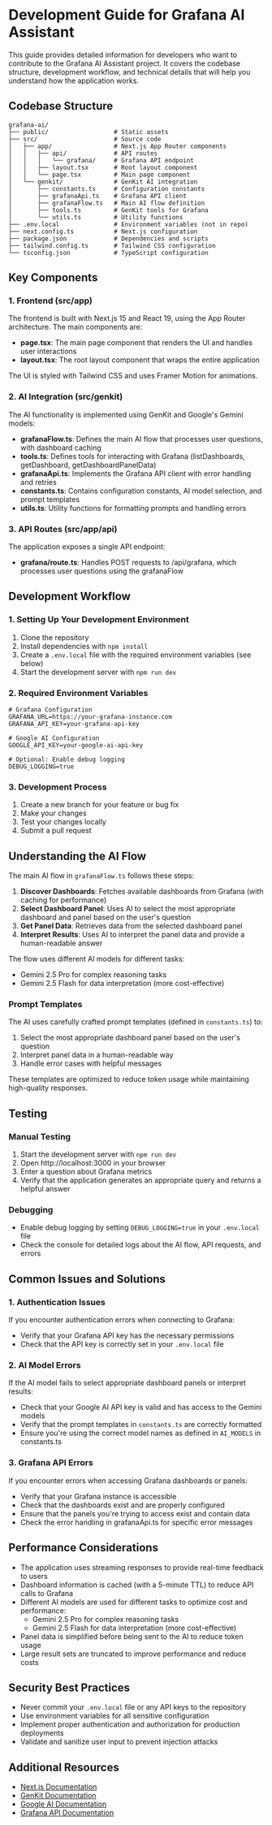 # Development Guide for Grafana AI Assistant

This guide provides detailed information for developers who want to contribute to the Grafana AI Assistant project. It
covers the codebase structure, development workflow, and technical details that will help you understand how the
application works.

## Codebase Structure

```
grafana-ai/
├── public/                  # Static assets
├── src/                     # Source code
│   ├── app/                 # Next.js App Router components
│   │   ├── api/             # API routes
│   │   │   └── grafana/     # Grafana API endpoint
│   │   ├── layout.tsx       # Root layout component
│   │   └── page.tsx         # Main page component
│   └── genkit/              # GenKit AI integration
│       ├── constants.ts     # Configuration constants
│       ├── grafanaApi.ts    # Grafana API client
│       ├── grafanaFlow.ts   # Main AI flow definition
│       ├── tools.ts         # GenKit tools for Grafana
│       └── utils.ts         # Utility functions
├── .env.local               # Environment variables (not in repo)
├── next.config.ts           # Next.js configuration
├── package.json             # Dependencies and scripts
├── tailwind.config.ts       # Tailwind CSS configuration
└── tsconfig.json            # TypeScript configuration
```

## Key Components

### 1. Frontend (src/app)

The frontend is built with Next.js 15 and React 19, using the App Router architecture. The main components are:

- **page.tsx**: The main page component that renders the UI and handles user interactions
- **layout.tsx**: The root layout component that wraps the entire application

The UI is styled with Tailwind CSS and uses Framer Motion for animations.

### 2. AI Integration (src/genkit)

The AI functionality is implemented using GenKit and Google's Gemini models:

- **grafanaFlow.ts**: Defines the main AI flow that processes user questions, with dashboard caching
- **tools.ts**: Defines tools for interacting with Grafana (listDashboards, getDashboard, getDashboardPanelData)
- **grafanaApi.ts**: Implements the Grafana API client with error handling and retries
- **constants.ts**: Contains configuration constants, AI model selection, and prompt templates
- **utils.ts**: Utility functions for formatting prompts and handling errors

### 3. API Routes (src/app/api)

The application exposes a single API endpoint:

- **grafana/route.ts**: Handles POST requests to /api/grafana, which processes user questions using the grafanaFlow

## Development Workflow

### 1. Setting Up Your Development Environment

1. Clone the repository
2. Install dependencies with `npm install`
3. Create a `.env.local` file with the required environment variables (see below)
4. Start the development server with `npm run dev`

### 2. Required Environment Variables

```
# Grafana Configuration
GRAFANA_URL=https://your-grafana-instance.com
GRAFANA_API_KEY=your-grafana-api-key

# Google AI Configuration
GOOGLE_API_KEY=your-google-ai-api-key

# Optional: Enable debug logging
DEBUG_LOGGING=true
```

### 3. Development Process

1. Create a new branch for your feature or bug fix
2. Make your changes
3. Test your changes locally
4. Submit a pull request

## Understanding the AI Flow

The main AI flow in `grafanaFlow.ts` follows these steps:

1. **Discover Dashboards**: Fetches available dashboards from Grafana (with caching for performance)
2. **Select Dashboard Panel**: Uses AI to select the most appropriate dashboard and panel based on the user's question
3. **Get Panel Data**: Retrieves data from the selected dashboard panel
4. **Interpret Results**: Uses AI to interpret the panel data and provide a human-readable answer

The flow uses different AI models for different tasks:
- Gemini 2.5 Pro for complex reasoning tasks
- Gemini 2.5 Flash for data interpretation (more cost-effective)

### Prompt Templates

The AI uses carefully crafted prompt templates (defined in `constants.ts`) to:

1. Select the most appropriate dashboard panel based on the user's question
2. Interpret panel data in a human-readable way
3. Handle error cases with helpful messages

These templates are optimized to reduce token usage while maintaining high-quality responses.

## Testing

### Manual Testing

1. Start the development server with `npm run dev`
2. Open http://localhost:3000 in your browser
3. Enter a question about Grafana metrics
4. Verify that the application generates an appropriate query and returns a helpful answer

### Debugging

- Enable debug logging by setting `DEBUG_LOGGING=true` in your `.env.local` file
- Check the console for detailed logs about the AI flow, API requests, and errors

## Common Issues and Solutions

### 1. Authentication Issues

If you encounter authentication errors when connecting to Grafana:

- Verify that your Grafana API key has the necessary permissions
- Check that the API key is correctly set in your `.env.local` file

### 2. AI Model Errors

If the AI model fails to select appropriate dashboard panels or interpret results:

- Check that your Google AI API key is valid and has access to the Gemini models
- Verify that the prompt templates in `constants.ts` are correctly formatted
- Ensure you're using the correct model names as defined in `AI_MODELS` in constants.ts

### 3. Grafana API Errors

If you encounter errors when accessing Grafana dashboards or panels:

- Verify that your Grafana instance is accessible
- Check that the dashboards exist and are properly configured
- Ensure that the panels you're trying to access exist and contain data
- Check the error handling in grafanaApi.ts for specific error messages

## Performance Considerations

- The application uses streaming responses to provide real-time feedback to users
- Dashboard information is cached (with a 5-minute TTL) to reduce API calls to Grafana
- Different AI models are used for different tasks to optimize cost and performance:
  - Gemini 2.5 Pro for complex reasoning tasks
  - Gemini 2.5 Flash for data interpretation (more cost-effective)
- Panel data is simplified before being sent to the AI to reduce token usage
- Large result sets are truncated to improve performance and reduce costs

## Security Best Practices

- Never commit your `.env.local` file or any API keys to the repository
- Use environment variables for all sensitive configuration
- Implement proper authentication and authorization for production deployments
- Validate and sanitize user input to prevent injection attacks

## Additional Resources

- [Next.js Documentation](https://nextjs.org/docs)
- [GenKit Documentation](https://genkit.ai/docs)
- [Google AI Documentation](https://ai.google.dev/docs)
- [Grafana API Documentation](https://grafana.com/docs/grafana/latest/developers/http_api/)
